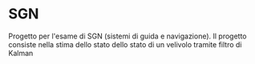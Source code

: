 # SGN
Progetto per l'esame di SGN (sistemi di guida e navigazione). Il progetto consiste nella stima dello stato dello stato di un velivolo tramite filtro di Kalman

